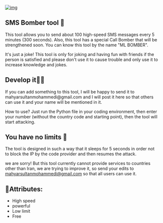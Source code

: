 <a href="https://uupload.ir/" target="_blank"><img src="https://s2.uupload.ir/files/negar_۲۰۲۳۰۳۱۶_۱۶۳۰۰۶_4qx1.png" border="0" alt="img " /></a>
<p>
   <h2>SMS Bomber tool 🎯 </h2>
  This tool allows you to send about 100 high-speed SMS messages every 5 minutes (300 seconds). Also, this tool has a special Call Bomber that will be strengthened soon. You can know this tool by the name "ML BOMBER".

 It's just a joke! This tool is only for joking and having fun with friends if the person is satisfied and please don't use it to cause trouble and only use it to increase knowledge and jokes.

<h2> Develop it👌🏼</h2> 
If you can add something to this tool, I will be happy to send it to mahyarsultanmohammedi@gmail.com and I will post it here so that others can use it and your name will be mentioned in it.

 How to use? Just run the Python file in your coding environment, then enter your number (without the country code and starting point), then the tool will start attacking.

 <h2>You have no limits 🧨</h2>
 The tool is designed in such a way that it sleeps for 5 seconds in order not to block the IP by the code provider and then resumes the attack.

 we are sorry!  But this tool currently cannot provide services to countries other than Iran, we are trying to improve it, so send your edits to mahyarsultanmohammedi@gmail.com so that all users can use it.
</p>

<h2>🔸️Attributes:</h2>
<ul>
  <li>High speed</li>
  <li>powerful</li>
  <li>Low limit</li>
  <li>Free</li>
</ul>
